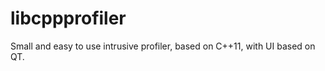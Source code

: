 libcppprofiler
==============

Small and easy to use intrusive profiler, based on C++11, with UI based on QT.
